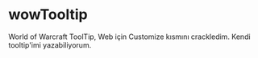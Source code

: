 # wowTooltip
World of Warcraft ToolTip, Web için
Customize kısmını crackledim. Kendi tooltip'imi yazabiliyorum.
